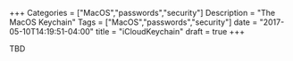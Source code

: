 +++
Categories = ["MacOS","passwords","security"]
Description = "The MacOS Keychain"
Tags = ["MacOS","passwords","security"]
date = "2017-05-10T14:19:51-04:00"
title = "iCloudKeychain"
draft = true
+++

TBD